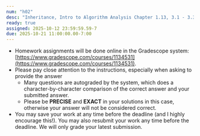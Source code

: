 ```yaml
---
num: "h02"
desc: "Inheritance, Intro to Algorithm Analysis Chapter 1.13, 3.1 - 3.3"
ready: true
assigned: 2025-10-12 23:59:59.59-7
due: 2025-10-21 11:00:00.00-7:00
---
```


* Homework assignments will be done online in the Gradescope system: [https://www.gradescope.com/courses/1134531](https://www.gradescope.com/courses/1134531).
* Please pay close attention to the instructions, especially when asking to provide the answer
	* Many questions are autograded by the system, which does a character-by-character comparison of the correct answer and your submitted answer.
	* Please be **PRECISE** and **EXACT** in your solutions in this case, otherwise your answer will not be considered correct.
* You may save your work at any time before the deadline (and I highly encourage this!). You may also resubmit your work any time before the deadline. We will only grade your latest submission.

